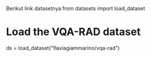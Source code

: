 Berikut link datasetnya 
from datasets import load_dataset

# Load the VQA-RAD dataset
ds = load_dataset("flaviagiammarino/vqa-rad")